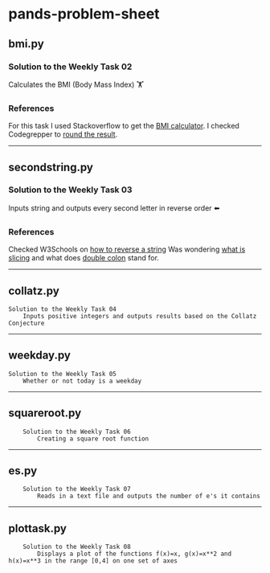 # pands-problem-sheet
##  bmi.py 

###    Solution to the Weekly Task 02
Calculates the BMI (Body Mass Index) :weight_lifting:

###    References
For this task I used Stackoverflow to get the [BMI calculator][1].
I checked Codegrepper to [round the result][2].  

[1]: https://stackoverflow.com/questions/20405610/bmi-calculator-in-python/20405792
[2]: https://www.codegrepper.com/code-examples/python/how+to+round+with+format+in+python

___
##  secondstring.py 

###    Solution to the Weekly Task 03
Inputs string and outputs every second letter in reverse order :arrow_left:

###    References
Checked W3Schools on [how to reverse a string][3]
Was wondering [what is slicing][4] and what does [double colon][5] stand for.


[3]: https://www.w3schools.com/python/python_howto_reverse_string.asp
[4]: https://www.w3schools.com/python/ref_func_slice.asp
[5]: https://www.askpython.com/python/examples/colon-in-python

___
##  collatz.py 

    Solution to the Weekly Task 04
        Inputs positive integers and outputs results based on the Collatz Conjecture

___
##  weekday.py

    Solution to the Weekly Task 05
        Whether or not today is a weekday 

___
##  squareroot.py 

        Solution to the Weekly Task 06
            Creating a square root function 

___
##  es.py

        Solution to the Weekly Task 07
            Reads in a text file and outputs the number of e's it contains

___   
##  plottask.py

        Solution to the Weekly Task 08
            Displays a plot of the functions f(x)=x, g(x)=x**2 and h(x)=x**3 in the range [0,4] on one set of axes